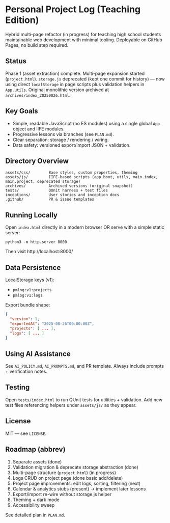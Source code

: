 # Personal Project Log (Teaching Edition)

Hybrid multi-page refactor (in progress) for teaching high school students maintainable web development with minimal tooling. Deployable on GitHub Pages; no build step required.

## Status
Phase 1 (asset extraction) complete. Multi-page expansion started (`project.html`). `storage.js` deprecated (kept one commit for history) — now using direct `localStorage` in page scripts plus validation helpers in `App.utils`. Original monolithic version archived at `archives/index_20250826.html`.

## Key Goals
- Simple, readable JavaScript (no ES modules) using a single global `App` object and IIFE modules.
- Progressive lessons via branches (see `PLAN.md`).
- Clear separation: storage / rendering / wiring.
- Data safety: versioned export/import JSON + validation.

## Directory Overview
```
assets/css/        Base styles, custom properties, theming
assets/js/         IIFE-based scripts (app.boot, utils, main.index, main.project, deprecated storage)
archives/          Archived versions (original snapshot)
tests/             QUnit harness + test files
inceptions/        User stories and inception docs
.github/           PR & issue templates
```

## Running Locally
Open `index.html` directly in a modern browser OR serve with a simple static server:
```
python3 -m http.server 8000
```
Then visit http://localhost:8000/

## Data Persistence
LocalStorage keys (v1):
- `pmlog:v1:projects`
- `pmlog:v1:logs`

Export bundle shape:
```json
{
  "version": 1,
  "exportedAt": "2025-08-26T00:00:00Z",
  "projects": [ ... ],
  "logs": [ ... ]
}
```

## Using AI Assistance
See `AI_POLICY.md`, `AI_PROMPTS.md`, and PR template. Always include prompts + verification notes.

## Testing
Open `tests/index.html` to run QUnit tests for utilities + validation. Add new test files referencing helpers under `assets/js/` as they appear.

## License
MIT — see `LICENSE`.

## Roadmap (abbrev)
1. Separate assets (done)
2. Validation migration & deprecate storage abstraction (done)
3. Multi-page structure (`project.html`) (in progress)
4. Logs CRUD on project page (done basic add/delete)
5. Project page improvements: edit logs, sorting, filtering (next)
6. Calendar & analytics stubs (present) → implement later lessons
7. Export/import re-wire without storage.js helper
8. Theming + dark mode
9. Accessibility sweep

See detailed plan in `PLAN.md`.
